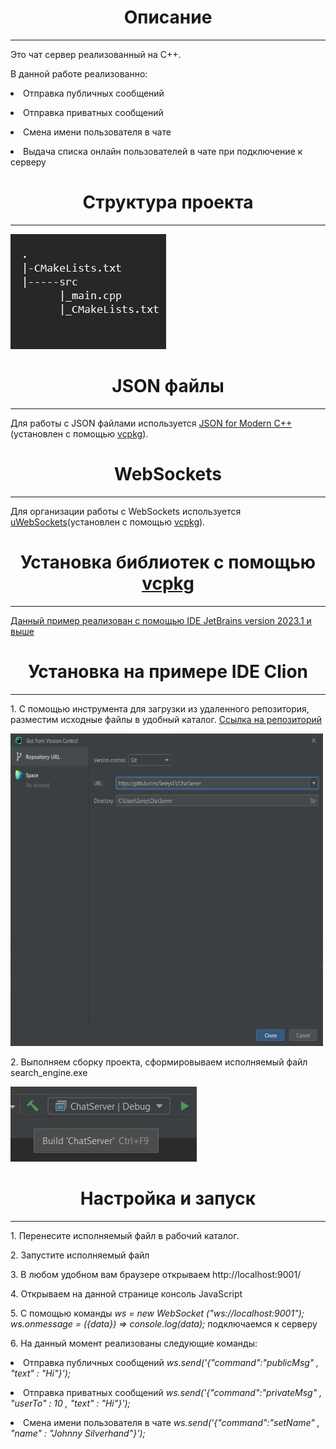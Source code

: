 <h1 align="center">Описание</h1>
<hr></hr>
<body>Это чат сервер реализованный на С++. 
<p>В данной работе реализованно:</p>
<p><li>Отправка публичных сообщений</p>
<p><li>Отправка приватных сообщений</p>
<p><li>Смена имени пользователя в чате</p>
<p><li>Выдача списка онлайн пользователей в чате при подключение к серверу</p>
<p><h1 align="center">Структура проекта</h1></p>
<hr></hr>
<img src="struct.png">
<p><h1 align="center">JSON файлы</h1></p>
<hr></hr>
<p>Для работы c JSON файлами используется <a href="https://github.com/nlohmann/json">JSON for Modern C++</a>(установлен с помощью <a href="https://github.com/microsoft/vcpkg">vcpkg</a>).</p>
<p><h1 align="center">WebSockets</h1></p>
<hr></hr>
<p>Для организации работы с WebSockets используется <a href="https://github.com/uNetworking/uWebSockets">uWebSockets</a>(установлен с помощью <a href="https://github.com/microsoft/vcpkg">vcpkg</a>).</p>
<h1 align="center">Установка библиотек с помощью <a href="https://github.com/microsoft/vcpkg">vcpkg</a></h1>
<hr></hr>
<p><a href ="https://blog.jetbrains.com/clion/2023/01/support-for-vcpkg-in-clion/">Данный пример реализован с помощью IDE JetBrains version 2023.1 и выше</a></p>
<p><h1 align="center">Установка на примере IDE Clion</h1></p>
<hr></hr>
<p>1. С помощью инструмента для загрузки из удаленного репозитория, разместим исходные файлы в удобный каталог. <a href="https://github.com/Sereys13/ChatServer">Ссылка на репозиторий</a> </p>
<p><img src="img_1.png" width="500" height="500"></p>
<p>2. Выполняем сборку проекта, сформировываем исполняемый файл search_engine.exe </p>
<p><img src="img_2.png"></p>
<p><h1 align="center">Настройка и запуск</h1></p>
<hr></hr>
<p>1. Перенесите исполняемый файл в рабочий каталог.</p>
<p>2. Запустите исполняемый файл</p>
<p>3. В любом удобном вам браузере открываем http://localhost:9001/ </p>
<p>4. Открываем на данной странице консоль JavaScript </p>
<p>5. С помощью команды <cite>ws = new WebSocket ("ws://localhost:9001"); ws.onmessage = ({data}) => console.log(data);</cite> подключаемся к серверу </p>
<p>6. На данный момент реализованы следующие команды:</p>
<p><li>Отправка публичных сообщений  <cite>ws.send('{"command":"publicMsg" , "text" : "Hi"}');</cite></p>
<p><li>Отправка приватных сообщений <cite>ws.send('{"command":"privateMsg" , "userTo" : 10 , "text" : "Hi"}');</cite></p>
<p><li>Смена имени пользователя в чате <cite>ws.send('{"command":"setName" , "name" : "Johnny Silverhand"}');</cite></p>
